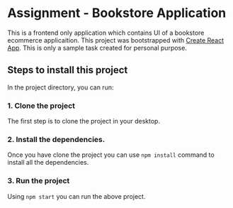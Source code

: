 # Assignment - Bookstore Application

This is a frontend only application which contains UI of a bookstore ecommerce applicaition. This project was bootstrapped with [Create React App](https://github.com/facebook/create-react-app). This is only a sample task created for personal purpose.

## Steps to install this project

In the project directory, you can run:

### 1. Clone the project

The first step is to clone the project in your desktop.

### 2. Install the dependencies.

Once you have clone the project you can use `npm install` command to install all the dependencies. 

### 3. Run the project

Using `npm start` you can run the above project.
